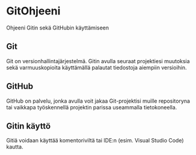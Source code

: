 # GitOhjeeni
Ohjeeni Gitin sekä GitHubin käyttämiseen


## Git

Git on versionhallintajärjestelmä. Gitin avulla seuraat projektiesi muutoksia sekä varmuuskopioita käyttämällä palautat tiedostoja aiempiin versioihin.

## GitHub

GitHub on palvelu, jonka avulla voit jakaa Git-projektisi muille repositoryna tai vaikkapa työskennellä projektin parissa useammalla tietokoneella.

## Gitin käyttö

Gitiä voidaan käyttää komentoriviltä tai IDE:n (esim. Visual Studio Code) kautta.

